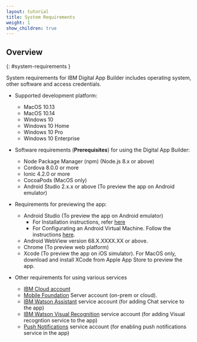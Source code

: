 ```yaml
---
layout: tutorial
title: System Requirements
weight: 1
show_children: true
---
```

<!-- NLS_CHARSET=UTF-8 -->
## Overview
{: #system-requirements }

System requirements for IBM Digital App Builder includes operating system, other software and access credentials.

* Supported development platform: 

    * MacOS 10.13
    * MacOS 10.14
    * Windows 10
    * Windows 10 Home
    * Windows 10 Pro
    * Windows 10 Enterprise

* Software requirements (**Prerequisites**) for using the Digital App Builder:

    * Node Package Manager (npm) (Node.js 8.x or above)
    * Cordova 8.0.0 or more
    * Ionic 4.2.0 or more
    * CocoaPods (MacOS only)
    * Android Studio 2.x.x or above (To preview the app on Android emulator)

* Requirements for previewing the app:

    * Android Studio (To preview the app on Android emulator)
        * For Installation instructions, refer [here](https://developer.android.com/studio/)
        * For Configurating an Android Virtual Machine. Follow the instructions [here](https://developer.android.com/studio/releases/emulator).
    * Android WebView version 68.X.XXXX.XX or above.
    * Chrome (To preview web platform)
    * Xcode (To preview the app on iOS simulator). For MacOS only, download and install XCode from Apple App Store to preview the app.

* Other requirements for using various services

    * [IBM Cloud account](https://cloud.ibm.com/registration)
    * [Mobile Foundation](https://cloud.ibm.com/catalog/services/mobile-foundation) Server account (on-prem or cloud).
    * [IBM Watson Assistant](https://cloud.ibm.com/catalog/services/watson-assistant) service account (for adding Chat service to the app)
    * [IBM Watson Visual Recognition](https://cloud.ibm.com/developer/watson/starter-kits/watson-visual-recognition-basic) service account (for adding Visual recogntion service to the app)
    * [Push Notifications](https://cloud.ibm.com/catalog/services/push-notifications) service account (for enabling push notifications service in the app)

